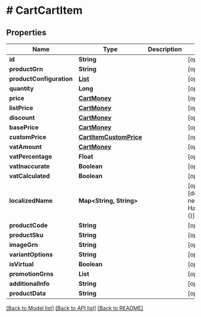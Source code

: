 # # CartCartItem


## Properties 


Name | Type | Description | Notes
------------ | ------------- | ------------- | -------------
**id**| **String** |   | [optional]
**productGrn**| **String** |   | [optional]
**productConfiguration**| [**List<CartProductConfigurationStep>**](CartProductConfigurationStep.md) |   | [optional]
**quantity**| **Long** |   | [optional]
**price**| [**CartMoney**](CartMoney.md) |   | [optional]
**listPrice**| [**CartMoney**](CartMoney.md) |   | [optional]
**discount**| [**CartMoney**](CartMoney.md) |   | [optional]
**basePrice**| [**CartMoney**](CartMoney.md) |   | [optional]
**customPrice**| [**CartItemCustomPrice**](CartItemCustomPrice.md) |   | [optional]
**vatAmount**| [**CartMoney**](CartMoney.md) |   | [optional]
**vatPercentage**| **Float** |   | [optional]
**vatInaccurate**| **Boolean** |   | [optional]
**vatCalculated**| **Boolean** |   | [optional]
**localizedName**| **Map<String, String>** |   | [optional] [default to new HashMap<>()]
**productCode**| **String** |   | [optional]
**productSku**| **String** |   | [optional]
**imageGrn**| **String** |   | [optional]
**variantOptions**| **String** |   | [optional]
**isVirtual**| **Boolean** |   | [optional]
**promotionGrns**| **List<String>** |   | [optional]
**additionalInfo**| **String** |   | [optional]
**productData**| **String** |   | [optional]


[[Back to Model list]](../../README.md#models) [[Back to API list]](../../README.md#endpoints) [[Back to README]](../../README.md)

